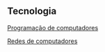 ## Tecnologia


[Programação de computadores](/Tecnologia/Programacao_de_computadores/programacao.md)</li>
<br/>

[Redes de computadores](/Tecnologia/redes_de_computadores.md)</li>
<br/>




